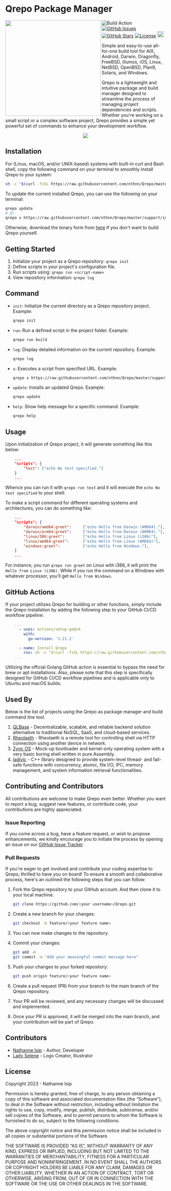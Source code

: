 # Qrepo Package Manager

<img src="assets/qrepo-logo.png" width="300px" align="left"/>

![Build Action](https://github.com/nthnn/Qrepo/actions/workflows/build.yml/badge.svg)
[![GitHub Issues](https://img.shields.io/github/issues/nthnn/Qrepo.svg)](https://github.com/nthnn/Qrepo/issues)
[![GitHub Stars](https://img.shields.io/github/stars/nthnn/Qrepo.svg)](https://github.com/nthnn/Qrepo/stargazers)
[![License](https://img.shields.io/badge/license-MIT-blue.svg)](https://github.com/nthnn/Qrepo/blob/main/LICENSE)
<a href="https://www.buymeacoffee.com/nthnn"><img src="https://www.buymeacoffee.com/assets/img/custom_images/orange_img.png" height="20px"></a>

Simple and easy-to-use all-for-one build tool for AIX, Android, Darwin, Dragonfly, FreeBSD, illumos, iOS, Linux, NetBSD, OpenBSD, Plan9, Solaris, and Windows.

Qrepo is a lightweight and intuitive package and build manager designed to streamline the process of managing project dependencies and scripts. Whether you're working on a small script or a complex software project, Qrepo provides a simple yet powerful set of commands to enhance your development workflow.

<p align="center">
    <img src="./assets/screenshot.png" />
</p>

## Installation

For (Linux, macOS, and/or UNIX-based) systems with built-in curl and Bash shell, copy the following command on your terminal to smoothly install Qrepo to your system:

```bash
sh -c "$(curl -fsSL https://raw.githubusercontent.com/nthnn/Qrepo/master/support/install.sh)"
```

To update the current installed Qrepo, you can use the following on your terminal:

```bash
qrepo update
# Or
qrepo x https://raw.githubusercontent.com/nthnn/Qrepo/master/support/install.sh
```

Otherwise, download the binary form from [here](https://github.com/nthnn/Qrepo/releases) if you don't want to build Qrepo yourself.

## Getting Started

1. Initialize your project as a Qrepo repository: `qrepo init`
2. Define scripts in your project's configuration file.
3. Run scripts using: `qrepo run <script-name>`
4. View repository information: `qrepo log`

## Command

- `init`: Initialize the current directory as a Qrepo repository project.
    Example:
    ```bash
    qrepo init
    ```

- `run`: Run a defined script in the project folder.
    Example:
    ```bash
    qrepo run build
    ```

- `log`: Display detailed information on the current repository.
    Example:
    ```bash
    qrepo log
    ```

- `x`: Executes a script from specified URL.
    Example:
    ```bash
    qrepo x https://raw.githubusercontent.com/nthnn/Qrepo/master/support/install.sh
    ```

- `update`: Installs an updated Qrepo.
    Example:
    ```bash
    qrepo update
    ```

- `help`: Show help message for a specific command.
    Example:
    ```bash
    qrepo help
    ```

## Usage

Upon initialization of Qrepo project, it will generate something like this below:

```json
    ...
	"scripts": {
		"test": ["echo No test specified."]
	}
    ...
```

Whence you can run it with `qrepo run test` and it will execute the `echo No test specified` to your shell.

To make a script command for different operating systems and architectures, you can do something like:

```json
    ...
	"scripts": {
		"darwin/amd64:greet":     ["echo Hello from Darwin (AMD64)."],
		"darwin/arm64:greet":     ["echo Hello from Darwin (ARM64)."],
        "linux/386:greet":        ["echo Hello from Linux (i386)"],
        "linux/amd64:greet":      ["echo Hello from Linux (AMD64)"],
		"windows:greet":          ["echo Hello from Windows."],
	}
    ...
```

For instance, you run `qrepo run greet` on Linux with i386, it will print the `Hello from Linux (i386)`. While if you run the command on a Windows with whatever processor, you'll get `Hello from Windows`.

## GitHub Actions

If your project utilizes Qrepo for building or other functions, simply include the Qrepo installation by adding the following step to your GitHub CI/CD workflow pipeline:

```yaml
    ...
      - uses: actions/setup-go@v4
        with:
          go-version: '1.21.2'

      - name: Install Qrepo
        run: sh -c "$(curl -fsSL https://raw.githubusercontent.com/nthnn/Qrepo/master/support/install.sh)"
    ...
```

Utilizing the official Golang GitHub action is essential to bypass the need for brew or apt installations. Also, please note that this step is specifically designed for GitHub CI/CD workflow pipelines and is applicable only to Ubuntu and macOS builds.

## Used By

Below is the list of projects using the Qrepo as package manager and build command line tool.

1. [QLBase](https://github.com/nthnn/QLBase) - Decentralizable, scalable, and reliable backend solution alternative to traditional NoSQL, SaaS, and cloud-based services.
2. [Rheolaeth](https://github.com/nthnn/rheolaeth) - Rheolaeth is a remote tool for controlling shell via HTTP connection using another device in network.
3. [Zync OS](https://github.com/nthnn/Zync-OS) - Mock-up bootloader and kernel-only operating system with a very basic boring shell written in pure Assembly.
4. [ladivic](https://github.com/nthnn/ladivic) - C++ library designed to provide system-level thread- and fail-safe functions with concurrency, atomic, file I/O, IPC, memory management, and system information retrieval functionalities.

## Contributing and Contributors

All contributions are welcome to make Qrepo even better. Whether you want to report a bug, suggest new features, or contribute code, your contributions are highly appreciated.

### Issue Reporting

If you come across a bug, have a feature request, or wish to propose enhancements, we kindly encourage you to initiate the process by opening an issue on our [GitHub Issue Tracker](https://github.com/nthnn/Qrepo/issues).

### Pull Requests

If you're eager to get involved and contribute your coding expertise to Qrepo, thrilled to have you on board! To ensure a smooth and collaborative process, here's an outlined the following steps that you can follow:

1. Fork the Qrepo repository to your GitHub account. And then clone it to your local machine.

    ```bash
    git clone https://github.com/<your username>/Qrepo.git
    ```

2. Create a new branch for your changes:

    ```bash
    git checkout -b feature/<your feature name>
    ```

3. You can now make changes to the repository.
4. Commit your changes:

    ```bash
    git add -A
    git commit -m "Add your meaningful commit message here"
    ```

5. Push your changes to your forked repository:

    ```bash
    git push origin feature/<your feature name>
    ```

6. Create a pull request (PR) from your branch to the main branch of the Qrepo repository.
7. Your PR will be reviewed, and any necessary changes will be discussed and implemented.
8. Once your PR is approved, it will be merged into the main branch, and your contribution will be part of Qrepo.

## Contributors

- [Nathanne Isip](https://github.com/nthnn) - Author, Developer
- [Lady Selene](https://www.instagram.com/lady.selenee/) - Logo Creator, Illustrator

## License

Copyright 2023 - Nathanne Isip

Permission is hereby granted, free of charge, to any person obtaining a copy of this software and associated documentation files (the “Software”), to deal in the Software without restriction, including without limitation the rights to use, copy, modify, merge, publish, distribute, sublicense, and/or sell copies of the Software, and to permit persons to whom the Software is furnished to do so, subject to the following conditions:

The above copyright notice and this permission notice shall be included in all copies or substantial portions of the Software.

THE SOFTWARE IS PROVIDED “AS IS”, WITHOUT WARRANTY OF ANY KIND, EXPRESS OR IMPLIED, INCLUDING BUT NOT LIMITED TO THE WARRANTIES OF MERCHANTABILITY, FITNESS FOR A PARTICULAR PURPOSE AND NONINFRINGEMENT. IN NO EVENT SHALL THE AUTHORS OR COPYRIGHT HOLDERS BE LIABLE FOR ANY CLAIM, DAMAGES OR OTHER LIABILITY, WHETHER IN AN ACTION OF CONTRACT, TORT OR OTHERWISE, ARISING FROM, OUT OF OR IN CONNECTION WITH THE SOFTWARE OR THE USE OR OTHER DEALINGS IN THE SOFTWARE.